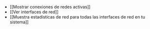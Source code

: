 - [[Mostrar conexiones de redes activas]]
- [[Ver interfaces de red]]
- [[Muestra estadísticas de red para todas las interfaces de red en tu sistema]]
